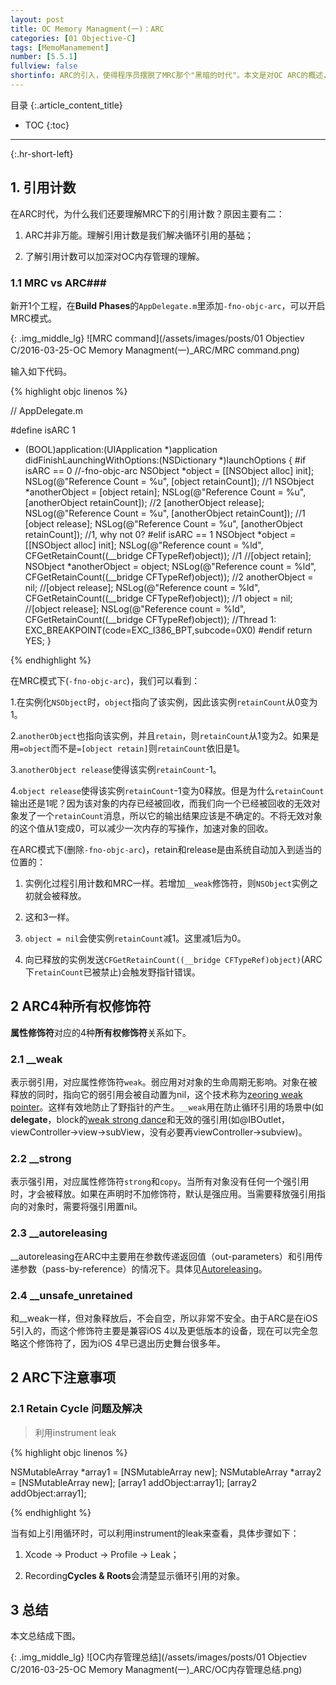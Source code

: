 ```yaml
---
layout: post
title: OC Memory Managment(一)：ARC
categories: [01 Objective-C]
tags: [MemoManamement]
number: [5.5.1]
fullview: false
shortinfo: ARC的引入，使得程序员摆脱了MRC那个"黑暗的时代"。本文是对OC ARC的概述，意在使得开发者在写OC代码的时候，了解编译器在背后做了哪些内存管理的事情。
---
```

目录
{:.article_content_title}


* TOC
{:toc}

---
{:.hr-short-left}

## 1. 引用计数 ##

在ARC时代，为什么我们还要理解MRC下的引用计数？原因主要有二：

1. ARC并非万能。理解引用计数是我们解决循环引用的基础；

2. 了解引用计数可以加深对OC内存管理的理解。

### 1.1 MRC vs ARC###

新开1个工程，在**Build Phases**的`AppDelegate.m`里添加`-fno-objc-arc`，可以开启MRC模式。

{: .img_middle_lg}
![MRC command](/assets/images/posts/01 Objectiev C/2016-03-25-OC Memory Managment(一)_ARC/MRC command.png)

输入如下代码。

{% highlight objc linenos %}

//  AppDelegate.m

#define isARC 1
- (BOOL)application:(UIApplication *)application didFinishLaunchingWithOptions:(NSDictionary *)launchOptions {
#if isARC == 0      //-fno-objc-arc
    NSObject *object = [[NSObject alloc] init];
    NSLog(@"Reference Count = %u", [object retainCount]);                           //1
    NSObject *anotherObject = [object retain];
    NSLog(@"Reference Count = %u", [anotherObject retainCount]);                    //2
    [anotherObject release];
    NSLog(@"Reference Count = %u", [anotherObject retainCount]);                    //1
    [object release];
    NSLog(@"Reference Count = %u", [anotherObject retainCount]);                    //1, why not 0?
#elif isARC == 1
    NSObject *object = [[NSObject alloc] init];
    NSLog(@"Reference count = %ld", CFGetRetainCount((__bridge CFTypeRef)object));  //1
    //[object retain];
    NSObject *anotherObject = object;
    NSLog(@"Reference count = %ld", CFGetRetainCount((__bridge CFTypeRef)object));  //2
    anotherObject = nil;
    //[object release];
    NSLog(@"Reference count = %ld", CFGetRetainCount((__bridge CFTypeRef)object));  //1
    object = nil;
    //[object release];
    NSLog(@"Reference count = %ld", CFGetRetainCount((__bridge CFTypeRef)object));  //Thread 1: EXC_BREAKPOINT(code=EXC_I386_BPT,subcode=0X0)
#endif
    return YES;
}

{% endhighlight %}

在MRC模式下(`-fno-objc-arc`)，我们可以看到：

1.在实例化`NSObject`时，`object`指向了该实例，因此该实例`retainCount`从0变为1。

2.`anotherObject`也指向该实例，并且`retain`，则`retainCount`从1变为2。如果是用`=object`而不是`=[object retain]`则`retainCount`依旧是1。

3.`anotherObject release`使得该实例`retainCount`-1。

4.`object release`使得该实例`retainCount`-1变为0释放。但是为什么`retainCount`输出还是1呢？因为该对象的内存已经被回收，而我们向一个已经被回收的无效对象发了一个`retainCount`消息，所以它的输出结果应该是不确定的。不将无效对象的这个值从1变成0，可以减少一次内存的写操作，加速对象的回收。

在ARC模式下(删除`-fno-objc-arc`)，retain和release是由系统自动加入到适当的位置的：

1. 实例化过程引用计数和MRC一样。若增加`__weak`修饰符，则`NSObject`实例之初就会被释放。

2. 这和3一样。

3. `object = nil`会使实例`retainCount`减1。这里减1后为0。

4. 向已释放的实例发送`CFGetRetainCount((__bridge CFTypeRef)object)`(ARC下`retainCount`已被禁止)会触发野指针错误。


## 2 ARC4种所有权修饰符 ##

**属性修饰符**对应的4种**所有权修饰符**关系如下。


### 2.1 __weak ###

表示弱引用，对应属性修饰符`weak`。弱应用对对象的生命周期无影响。对象在被释放的同时，指向它的弱引用会被自动置为nil，这个技术称为[zeoring weak pointer]({{site.baseurl}}/01%20objective-c/2016/03/27/OC-Memory-Managment(%E4%B8%89)_Weak%E5%B1%9E%E6%80%A7.html)。这样有效地防止了野指针的产生。`__weak`用在防止循环引用的场景中(如**delegate**，block的[weak strong dance]({{site.baseurl}}/01%20objective-c/2016/03/28/OC-Memory-Managment(%E5%9B%9B)_Weak-Strong-Dance.html)和无效的强引用(如@IBOutlet，viewController->view->subView，没有必要再viewController->subview)。

### 2.2 __strong ###

表示强引用，对应属性修饰符`strong`和`copy`。当所有对象没有任何一个强引用时，才会被释放。如果在声明时不加修饰符，默认是强应用。当需要释放强引用指向的对象时，需要将强引用置nil。

### 2.3 __autoreleasing

__autoreleasing在ARC中主要用在参数传递返回值（out-parameters）和引用传递参数（pass-by-reference）的情况下。具体见[Autoreleasing]({{site.baseurl}}/01%20objective-c/2016/03/26/OC-Memory-Managment(%E4%BA%8C)_Autoreleasing.html)。

### 2.4 __unsafe_unretained

和__weak一样，但对象释放后，不会自空，所以非常不安全。由于ARC是在iOS 5引入的，而这个修饰符主要是兼容iOS 4以及更低版本的设备，现在可以完全忽略这个修饰符了，因为iOS 4早已退出历史舞台很多年。



## 2 ARC下注意事项 ###

### 2.1 Retain Cycle 问题及解决 ##

> 利用instrument leak

{% highlight objc linenos %}

NSMutableArray *array1 = [NSMutableArray new];
NSMutableArray *array2 = [NSMutableArray new];
[array1 addObject:array1];
[array2 addObject:array1];

{% endhighlight %}

当有如上引用循环时，可以利用instrument的leak来查看，具体步骤如下：

1. Xcode -> Product -> Profile -> Leak；

2. Recording**Cycles & Roots**会清楚显示循环引用的对象。 


## 3 总结 ##

本文总结成下图。

{: .img_middle_lg}
![OC内存管理总结](/assets/images/posts/01 Objectiev C/2016-03-25-OC Memory Managment(一)_ARC/OC内存管理总结.png)


